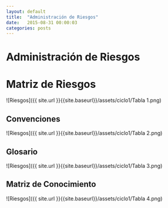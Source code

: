 ```yaml
---
layout: default
title:  "Administración de Riesgos"
date:   2015-08-31 00:00:03
categories: posts
---
```


# Administración de Riesgos

# Matriz de Riesgos

![Riesgos]({{ site.url }}{{site.baseurl}}/assets/ciclo1/Tabla 1.png)

## Convenciones

![Riesgos]({{ site.url }}{{site.baseurl}}/assets/ciclo1/Tabla 2.png)

## Glosario

![Riesgos]({{ site.url }}{{site.baseurl}}/assets/ciclo1/Tabla 3.png)

## Matriz de Conocimiento

![Riesgos]({{ site.url }}{{site.baseurl}}/assets/ciclo1/Tabla 4.png)